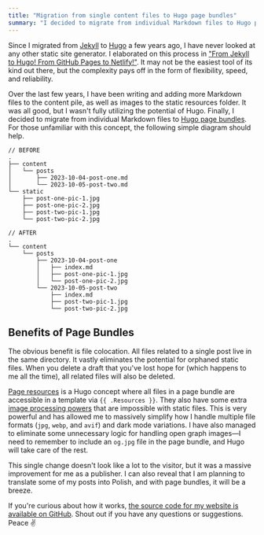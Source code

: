 ```yaml
---
title: "Migration from single content files to Hugo page bundles"
summary: "I decided to migrate from individual Markdown files to Hugo page bundles. This single change doesn’t look like a lot to the visitor, but it was a massive improvement for me as a publisher."
---
```


Since I migrated from [Jekyll](https://jekyllrb.com) to [Hugo](https://gohugo.io) a few years ago, I have never looked at any other static site generator. I elaborated on this process in ["From Jekyll to Hugo! From GitHub Pages to Netlify!"](/from-jekyll-to-hugo-from-github-pages-to-netlify/). It may not be the easiest tool of its kind out there, but the complexity pays off in the form of flexibility, speed, and reliability.

Over the last few years, I have been writing and adding more Markdown files to the content pile, as well as images to the static resources folder. It was all good, but I wasn't fully utilizing the potential of Hugo. Finally, I decided to migrate from individual Markdown files to [Hugo page bundles](https://gohugo.io/content-management/page-bundles/). For those unfamiliar with this concept, the following simple diagram should help.

```
// BEFORE
.
├── content
│   └── posts
│       ├── 2023-10-04-post-one.md
│       └── 2023-10-05-post-two.md
└── static
    ├── post-one-pic-1.jpg
    ├── post-one-pic-2.jpg
    ├── post-two-pic-1.jpg
    └── post-two-pic-2.jpg

// AFTER
.
└── content
    └── posts
        ├── 2023-10-04-post-one
        │   ├── index.md
        │   ├── post-one-pic-1.jpg
        │   └── post-one-pic-2.jpg
        └── 2023-10-05-post-two
            ├── index.md
            ├── post-two-pic-1.jpg
            └── post-two-pic-2.jpg
```

## Benefits of Page Bundles

The obvious benefit is file colocation. All files related to a single post live in the same directory. It vastly eliminates the potential for orphaned static files. When you delete a draft that you've lost hope for (which happens to me all the time), all related files will also be deleted.

[Page resources](https://gohugo.io/content-management/page-resources/) is a Hugo concept where all files in a page bundle are accessible in a template via `{{ .Resources }}`. They also have some extra [image processing powers](https://gohugo.io/content-management/image-processing/) that are impossible with static files. This is very powerful and has allowed me to massively simplify how I handle multiple file formats (`jpg`, `webp`, and `avif`) and dark mode variations. I have also managed to eliminate some unnecessary logic for handling open graph images—I need to remember to include an `og.jpg` file in the page bundle, and Hugo will take care of the rest.

This single change doesn't look like a lot to the visitor, but it was a massive improvement for me as a publisher. I can also reveal that I am planning to translate some of my posts into Polish, and with page bundles, it will be a breeze.

If you're curious about how it works, [the source code for my website is available on GitHub](https://github.com/pawelgrzybek/pawelgrzybek.com). Shout out if you have any questions or suggestions. Peace ✌️
